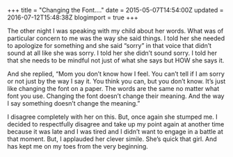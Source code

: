 +++
title = "Changing the Font…."
date = 2015-05-07T14:54:00Z
updated = 2016-07-12T15:48:38Z
blogimport = true 
+++

The other night I was speaking with my child about her words.  What was of particular concern to me was the way she said things.   I told her she needed to apologize for something and she said “sorry” in that voice that didn’t sound at all like she was sorry.   I told her she didn’t sound sorry.  I told her that she needs to be mindful not just of what she says but HOW she says it.  

And she replied, “Mom you don’t know how I feel.  You can’t tell if I am sorry or not just by the way I say it.  You think you can, but you don’t know.  It’s just like changing the font on a paper.  The words are the same no matter what font you use.  Changing the font doesn’t change their meaning.  And the way I say something doesn’t change the meaning.” 

I disagree completely with her on this.  But, once again she stumped me.  I decided to respectfully disagree and take up my point again at another time because it was late and I was tired and I didn’t want to engage in a battle at that moment.   But, I applauded her clever simile.  She’s quick that girl.  And has kept me on my toes from the very beginning.  
